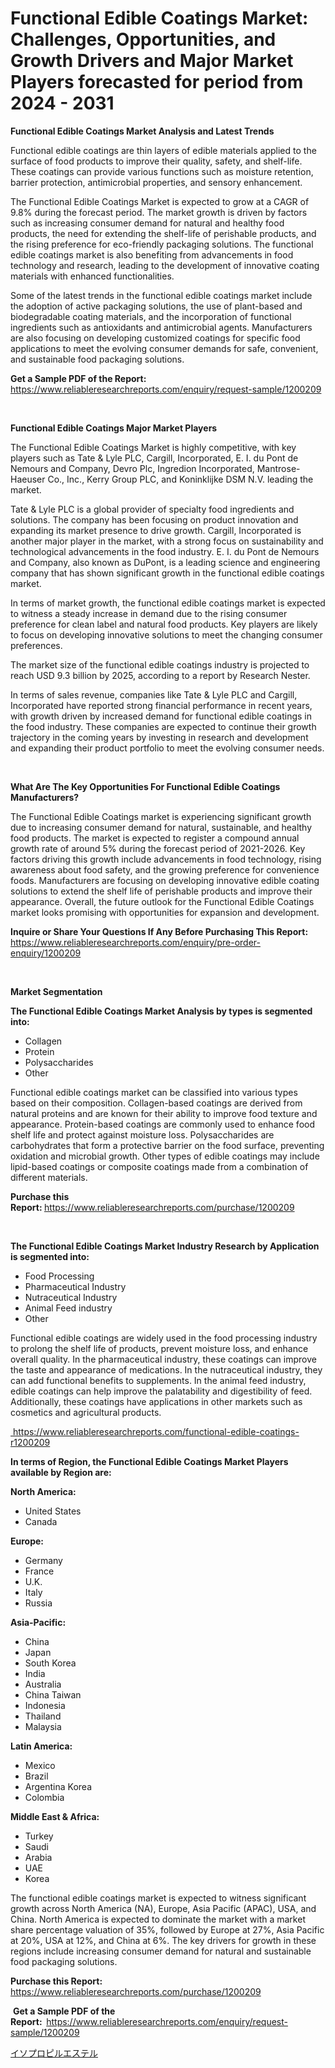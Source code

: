 <p><h1>Functional Edible Coatings Market: Challenges, Opportunities, and Growth Drivers and Major Market Players forecasted for period from 2024 - 2031</h1></p><p><strong>Functional Edible Coatings Market Analysis and Latest Trends</strong></p>
<p><p>Functional edible coatings are thin layers of edible materials applied to the surface of food products to improve their quality, safety, and shelf-life. These coatings can provide various functions such as moisture retention, barrier protection, antimicrobial properties, and sensory enhancement.</p><p>The Functional Edible Coatings Market is expected to grow at a CAGR of 9.8% during the forecast period. The market growth is driven by factors such as increasing consumer demand for natural and healthy food products, the need for extending the shelf-life of perishable products, and the rising preference for eco-friendly packaging solutions. The functional edible coatings market is also benefiting from advancements in food technology and research, leading to the development of innovative coating materials with enhanced functionalities.</p><p>Some of the latest trends in the functional edible coatings market include the adoption of active packaging solutions, the use of plant-based and biodegradable coating materials, and the incorporation of functional ingredients such as antioxidants and antimicrobial agents. Manufacturers are also focusing on developing customized coatings for specific food applications to meet the evolving consumer demands for safe, convenient, and sustainable food packaging solutions.</p></p>
<p><strong>Get a Sample PDF of the Report:&nbsp;</strong> <a href="https://www.reliableresearchreports.com/enquiry/request-sample/1200209">https://www.reliableresearchreports.com/enquiry/request-sample/1200209</a></p>
<p>&nbsp;</p>
<p><strong>Functional Edible Coatings Major Market Players</strong></p>
<p><p>The Functional Edible Coatings Market is highly competitive, with key players such as Tate & Lyle PLC, Cargill, Incorporated, E. I. du Pont de Nemours and Company, Devro Plc, Ingredion Incorporated, Mantrose-Haeuser Co., Inc., Kerry Group PLC, and Koninklijke DSM N.V. leading the market.</p><p>Tate & Lyle PLC is a global provider of specialty food ingredients and solutions. The company has been focusing on product innovation and expanding its market presence to drive growth. Cargill, Incorporated is another major player in the market, with a strong focus on sustainability and technological advancements in the food industry. E. I. du Pont de Nemours and Company, also known as DuPont, is a leading science and engineering company that has shown significant growth in the functional edible coatings market.</p><p>In terms of market growth, the functional edible coatings market is expected to witness a steady increase in demand due to the rising consumer preference for clean label and natural food products. Key players are likely to focus on developing innovative solutions to meet the changing consumer preferences.</p><p>The market size of the functional edible coatings industry is projected to reach USD 9.3 billion by 2025, according to a report by Research Nester.</p><p>In terms of sales revenue, companies like Tate & Lyle PLC and Cargill, Incorporated have reported strong financial performance in recent years, with growth driven by increased demand for functional edible coatings in the food industry. These companies are expected to continue their growth trajectory in the coming years by investing in research and development and expanding their product portfolio to meet the evolving consumer needs.</p></p>
<p>&nbsp;</p>
<p><strong>What Are The Key Opportunities For Functional Edible Coatings Manufacturers?</strong></p>
<p><p>The Functional Edible Coatings market is experiencing significant growth due to increasing consumer demand for natural, sustainable, and healthy food products. The market is expected to register a compound annual growth rate of around 5% during the forecast period of 2021-2026. Key factors driving this growth include advancements in food technology, rising awareness about food safety, and the growing preference for convenience foods. Manufacturers are focusing on developing innovative edible coating solutions to extend the shelf life of perishable products and improve their appearance. Overall, the future outlook for the Functional Edible Coatings market looks promising with opportunities for expansion and development.</p></p>
<p><strong>Inquire or Share Your Questions If Any Before Purchasing This Report:</strong> <a href="https://www.reliableresearchreports.com/enquiry/pre-order-enquiry/1200209">https://www.reliableresearchreports.com/enquiry/pre-order-enquiry/1200209</a></p>
<p>&nbsp;</p>
<p><strong>Market Segmentation</strong></p>
<p><strong>The Functional Edible Coatings Market Analysis by types is segmented into:</strong></p>
<p><ul><li>Collagen</li><li>Protein</li><li>Polysaccharides</li><li>Other</li></ul></p>
<p><p>Functional edible coatings market can be classified into various types based on their composition. Collagen-based coatings are derived from natural proteins and are known for their ability to improve food texture and appearance. Protein-based coatings are commonly used to enhance food shelf life and protect against moisture loss. Polysaccharides are carbohydrates that form a protective barrier on the food surface, preventing oxidation and microbial growth. Other types of edible coatings may include lipid-based coatings or composite coatings made from a combination of different materials.</p></p>
<p><strong>Purchase this Report:&nbsp;</strong><a href="https://www.reliableresearchreports.com/purchase/1200209">https://www.reliableresearchreports.com/purchase/1200209</a></p>
<p>&nbsp;</p>
<p><strong>The Functional Edible Coatings Market Industry Research by Application is segmented into:</strong></p>
<p><ul><li>Food Processing</li><li>Pharmaceutical Industry</li><li>Nutraceutical Industry</li><li>Animal Feed industry</li><li>Other</li></ul></p>
<p><p>Functional edible coatings are widely used in the food processing industry to prolong the shelf life of products, prevent moisture loss, and enhance overall quality. In the pharmaceutical industry, these coatings can improve the taste and appearance of medications. In the nutraceutical industry, they can add functional benefits to supplements. In the animal feed industry, edible coatings can help improve the palatability and digestibility of feed. Additionally, these coatings have applications in other markets such as cosmetics and agricultural products.</p></p>
<p><a href="https://www.reliableresearchreports.com/functional-edible-coatings-r1200209">&nbsp;https://www.reliableresearchreports.com/functional-edible-coatings-r1200209</a></p>
<p><strong>In terms of Region, the Functional Edible Coatings Market Players available by Region are:</strong></p>
<p>
    <p> <strong> North America: </strong>
        <ul>
            <li>United States</li>
            <li>Canada</li>
        </ul>
        </p> 
    <p> <strong> Europe: </strong>
        <ul>
            <li>Germany</li>
            <li>France</li>
            <li>U.K.</li>
            <li>Italy</li>
            <li>Russia</li>
        </ul>
        </p> 
    <p> <strong> Asia-Pacific: </strong>
        <ul>
            <li>China</li>
            <li>Japan</li>
            <li>South Korea</li>
            <li>India</li>
            <li>Australia</li>
            <li>China Taiwan</li>
            <li>Indonesia</li>
            <li>Thailand</li>
            <li>Malaysia</li>
        </ul>
        </p> 
    <p> <strong> Latin America: </strong>
        <ul>
            <li>Mexico</li>
            <li>Brazil</li>
            <li>Argentina Korea</li>
            <li>Colombia</li>
        </ul>
        </p> 
    <p> <strong> Middle East & Africa: </strong>
        <ul>
            <li>Turkey</li>
            <li>Saudi</li>
            <li>Arabia</li>
            <li>UAE</li>
            <li>Korea</li>
        </ul>
    </p>
    </p>
<p><p>The functional edible coatings market is expected to witness significant growth across North America (NA), Europe, Asia Pacific (APAC), USA, and China. North America is expected to dominate the market with a market share percentage valuation of 35%, followed by Europe at 27%, Asia Pacific at 20%, USA at 12%, and China at 6%. The key drivers for growth in these regions include increasing consumer demand for natural and sustainable food packaging solutions.</p></p>
<p><strong>Purchase this Report: </strong><a href="https://www.reliableresearchreports.com/purchase/1200209">https://www.reliableresearchreports.com/purchase/1200209</a></p>
<p>&nbsp;<strong>Get a Sample PDF of the Report:&nbsp;&nbsp;</strong><a href="https://www.reliableresearchreports.com/enquiry/request-sample/1200209">https://www.reliableresearchreports.com/enquiry/request-sample/1200209</a></p>
<p><strong></strong></p>
<p><p><a href="https://github.com/SarahFahey88/Market-Research-Report-List-1/blob/main/213377619462.md">イソプロピルエステル</a></p></p>